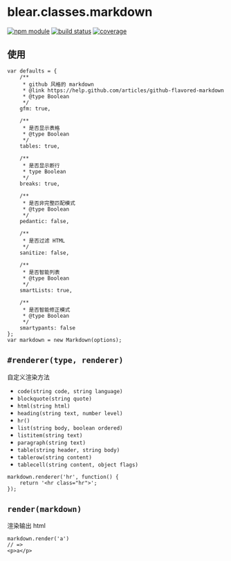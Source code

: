 # blear.classes.markdown

[![npm module][npm-img]][npm-url]
[![build status][travis-img]][travis-url]
[![coverage][coveralls-img]][coveralls-url]

[travis-img]: https://img.shields.io/travis/blearjs/blear.classes.markdown/master.svg?style=flat-square
[travis-url]: https://travis-ci.org/blearjs/blear.classes.markdown

[npm-img]: https://img.shields.io/npm/v/blear.classes.markdown.svg?style=flat-square
[npm-url]: https://www.npmjs.com/package/blear.classes.markdown

[coveralls-img]: https://img.shields.io/coveralls/blearjs/blear.classes.markdown/master.svg?style=flat-square
[coveralls-url]: https://coveralls.io/github/blearjs/blear.classes.markdown?branch=master


## 使用

```
var defaults = {
    /**
     * github 风格的 markdown
     * @link https://help.github.com/articles/github-flavored-markdown
     * @type Boolean
     */
    gfm: true,

    /**
     * 是否显示表格
     * @type Boolean
     */
    tables: true,

    /**
     * 是否显示断行
     * type Boolean
     */
    breaks: true,

    /**
     * 是否非完整匹配模式
     * @type Boolean
     */
    pedantic: false,

    /**
     * 是否过滤 HTML
     */
    sanitize: false,

    /**
     * 是否智能列表
     * @type Boolean
     */
    smartLists: true,

    /**
     * 是否智能修正模式
     * @type Boolean
     */
    smartypants: false
};
var markdown = new Markdown(options);
```


## `#renderer(type, renderer)`
自定义渲染方法

- `code(string code, string language)`
- `blockquote(string quote)`
- `html(string html)`
- `heading(string text, number level)`
- `hr()`
- `list(string body, boolean ordered)`
- `listitem(string text)`
- `paragraph(string text)`
- `table(string header, string body)`
- `tablerow(string content)`
- `tablecell(string content, object flags)`
     
     
```
markdown.renderer('hr', function() {
    return '<hr class="hr">';
});
```


## `render(markdown)`
渲染输出 html
```
markdown.render('a')
// =>
<p>a</p>
```

